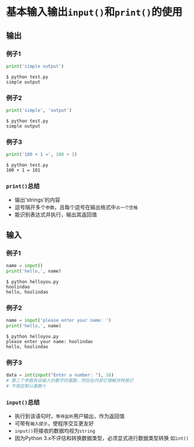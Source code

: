 # 基本输入输出`input()`和`print()`的使用

## 输出

### 例子1

```python
print('simple output')
```

```shell
$ python test.py
simple output
```

### 例子2

```python
print('simple', 'output')
```

```shell
$ python test.py
simple output
```

### 例子3

```python
print('100 + 1 =', 100 + 1)
```

```shell
$ python test.py
100 + 1 = 101
```

### `print()`总结

- 输出'strings'的内容
- 逗号隔开多个`参数`，且每个逗号在输出格式中`占一个空格`
- 能识别表达式并执行，输出其返回值

## 输入

### 例子1

```python
name = input()
print('hello,', name)
```

```shell
$ python helloyou.py
hoolindao
hello, hoolindao
```

### 例子2

```python
name = input('please enter your name: ')
print('hello,', name)
```

```shell
$ python helloyou.py
please enter your name: hoolindao
hello, hoolindao
```

### 例子3

```python
data = int(input("Enter a number: "), 16)
# 第二个参数告诉输入的数字的基数，然后在内部它理解并转换它
# 不指定默认基数十
```

### `input()`总结

- 执行到该语句时，`等待监听`用户输出，作为返回值
- 可带有`输入提示`，使程序交互更友好
- `input()`将接收的数据均视为`string`
- 因为Python 3.x不评估和转换数据类型，必须显式进行数据类型转换 如`int()`